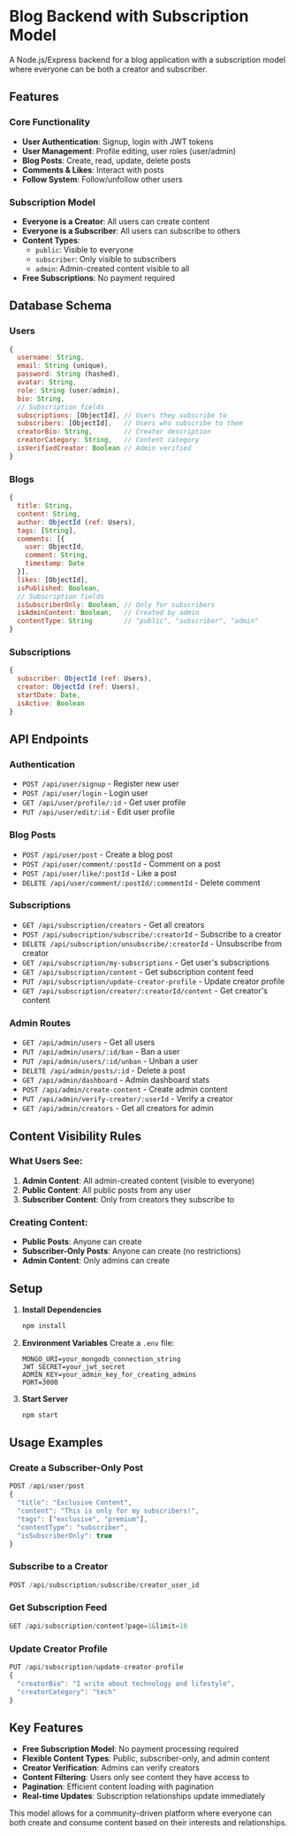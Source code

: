 # Blog Backend with Subscription Model

A Node.js/Express backend for a blog application with a subscription model where everyone can be both a creator and subscriber.

## Features

### Core Functionality
- **User Authentication**: Signup, login with JWT tokens
- **User Management**: Profile editing, user roles (user/admin)
- **Blog Posts**: Create, read, update, delete posts
- **Comments & Likes**: Interact with posts
- **Follow System**: Follow/unfollow other users

### Subscription Model
- **Everyone is a Creator**: All users can create content
- **Everyone is a Subscriber**: All users can subscribe to others
- **Content Types**: 
  - `public`: Visible to everyone
  - `subscriber`: Only visible to subscribers
  - `admin`: Admin-created content visible to all
- **Free Subscriptions**: No payment required

## Database Schema

### Users
```javascript
{
  username: String,
  email: String (unique),
  password: String (hashed),
  avatar: String,
  role: String (user/admin),
  bio: String,
  // Subscription fields
  subscriptions: [ObjectId], // Users they subscribe to
  subscribers: [ObjectId],   // Users who subscribe to them
  creatorBio: String,        // Creator description
  creatorCategory: String,   // Content category
  isVerifiedCreator: Boolean // Admin verified
}
```

### Blogs
```javascript
{
  title: String,
  content: String,
  author: ObjectId (ref: Users),
  tags: [String],
  comments: [{
    user: ObjectId,
    comment: String,
    timestamp: Date
  }],
  likes: [ObjectId],
  isPublished: Boolean,
  // Subscription fields
  isSubscriberOnly: Boolean, // Only for subscribers
  isAdminContent: Boolean,   // Created by admin
  contentType: String        // "public", "subscriber", "admin"
}
```

### Subscriptions
```javascript
{
  subscriber: ObjectId (ref: Users),
  creator: ObjectId (ref: Users),
  startDate: Date,
  isActive: Boolean
}
```

## API Endpoints

### Authentication
- `POST /api/user/signup` - Register new user
- `POST /api/user/login` - Login user
- `GET /api/user/profile/:id` - Get user profile
- `PUT /api/user/edit/:id` - Edit user profile

### Blog Posts
- `POST /api/user/post` - Create a blog post
- `POST /api/user/comment/:postId` - Comment on a post
- `POST /api/user/like/:postId` - Like a post
- `DELETE /api/user/comment/:postId/:commentId` - Delete comment

### Subscriptions
- `GET /api/subscription/creators` - Get all creators
- `POST /api/subscription/subscribe/:creatorId` - Subscribe to a creator
- `DELETE /api/subscription/unsubscribe/:creatorId` - Unsubscribe from creator
- `GET /api/subscription/my-subscriptions` - Get user's subscriptions
- `GET /api/subscription/content` - Get subscription content feed
- `PUT /api/subscription/update-creator-profile` - Update creator profile
- `GET /api/subscription/creator/:creatorId/content` - Get creator's content

### Admin Routes
- `GET /api/admin/users` - Get all users
- `PUT /api/admin/users/:id/ban` - Ban a user
- `PUT /api/admin/users/:id/unban` - Unban a user
- `DELETE /api/admin/posts/:id` - Delete a post
- `GET /api/admin/dashboard` - Admin dashboard stats
- `POST /api/admin/create-content` - Create admin content
- `PUT /api/admin/verify-creator/:userId` - Verify a creator
- `GET /api/admin/creators` - Get all creators for admin

## Content Visibility Rules

### What Users See:
1. **Admin Content**: All admin-created content (visible to everyone)
2. **Public Content**: All public posts from any user
3. **Subscriber Content**: Only from creators they subscribe to

### Creating Content:
- **Public Posts**: Anyone can create
- **Subscriber-Only Posts**: Anyone can create (no restrictions)
- **Admin Content**: Only admins can create

## Setup

1. **Install Dependencies**
   ```bash
   npm install
   ```

2. **Environment Variables**
   Create a `.env` file:
   ```
   MONGO_URI=your_mongodb_connection_string
   JWT_SECRET=your_jwt_secret
   ADMIN_KEY=your_admin_key_for_creating_admins
   PORT=3000
   ```

3. **Start Server**
   ```bash
   npm start
   ```

## Usage Examples

### Create a Subscriber-Only Post
```javascript
POST /api/user/post
{
  "title": "Exclusive Content",
  "content": "This is only for my subscribers!",
  "tags": ["exclusive", "premium"],
  "contentType": "subscriber",
  "isSubscriberOnly": true
}
```

### Subscribe to a Creator
```javascript
POST /api/subscription/subscribe/creator_user_id
```

### Get Subscription Feed
```javascript
GET /api/subscription/content?page=1&limit=10
```

### Update Creator Profile
```javascript
PUT /api/subscription/update-creator-profile
{
  "creatorBio": "I write about technology and lifestyle",
  "creatorCategory": "tech"
}
```

## Key Features

- **Free Subscription Model**: No payment processing required
- **Flexible Content Types**: Public, subscriber-only, and admin content
- **Creator Verification**: Admins can verify creators
- **Content Filtering**: Users only see content they have access to
- **Pagination**: Efficient content loading with pagination
- **Real-time Updates**: Subscription relationships update immediately

This model allows for a community-driven platform where everyone can both create and consume content based on their interests and relationships. 